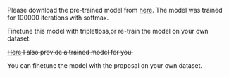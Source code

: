 
Please download the pre-trained model from [here](http://pan.baidu.com/s/1dFpxhzN). The model was trained for 100000 iterations with softmax.

Finetune this model with tripletloss,or re-train the model on your own dataset.

~~[Here](http://pan.baidu.com/s/1boRel35) I also provide a trained model for you.~~

You can finetune the model with the proposal on your own dataset.
